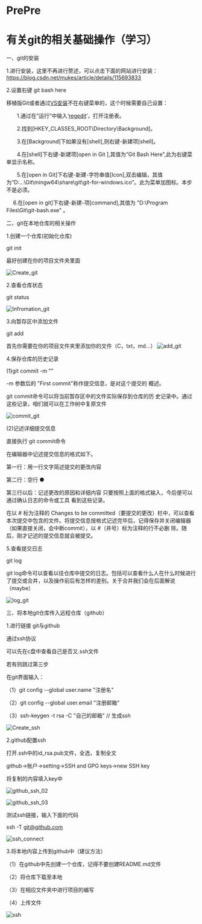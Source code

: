 # PrePre

# 有关git的相关基础操作（学习）

一、git的安装

1.进行安装，这里不再进行赘述，可以点击下面的网站进行安装：
https://blog.csdn.net/mukes/article/details/115693833

2.设置右键 git bash here

移植版Git或者通过[VS安装](https://so.csdn.net/so/search?q=VS安装&spm=1001.2101.3001.7020)不在右键菜单的，这个时候需要自己设置：

　　1.通过在“运行”中输入‘[regedit](https://so.csdn.net/so/search?q=regedit&spm=1001.2101.3001.7020)’，打开注册表。

　　2.找到[HKEY_CLASSES_ROOT\Directory\Background]。

　　3.在[Background]下如果没有[shell],则右键-新建项[shell]。

　　4.在[shell]下右键-新建项[open in Git ],其值为“Git Bash Here",此为右键菜单显示名称。

　　5.在[open in Git]下右键-新建-字符串值[Icon],双击编辑，其值为“D:\...\Git\mingw64\share\git\git-for-windows.ico”。此为菜单加图标。本步不是必须。

　    6.在[open in git]下右键-新建-项[command],其值为 "D:\Program Files\Git\git-bash.exe" 。

二、git在本地仓库的相关操作

1.创建一个仓库(初始化仓库)

git init

最好创建在你的项目文件夹里面

![Create_git](C:\Users\86139\Desktop\Create_git.png)

2.查看仓库状态

git status

![Infromation_git](C:\Users\86139\Desktop\Infromation_git.png)

3.向暂存区中添加文件

git add

首先你需要在你的项目文件夹里添加你的文件（C，txt，md...）
![add_git](C:\Users\86139\Desktop\add_git.png)

4.保存仓库的历史记录

(1)git commit -m ""

-m 参数后的 "First commit"称作提交信息，是对这个提交的 概述。

git commit命令可以将当前暂存区中的文件实际保存到仓库的历 史记录中。通过这些记录，咱们就可以在工作树中复原文件



![commit_git](C:\Users\86139\Desktop\commit_git.png)

(2)记述详细提交信息

直接执行 git commit命令

在编辑器中记述提交信息的格式如下。

第一行：用一行文字简述提交的更改内容 

第二行：空行 ●

第三行以后：记述更改的原因和详细内容 只要按照上面的格式输入，今后便可以通过确认日志的命令或工具 看到这些记录。 

在以 # 标为注释的 Changes to be committed（要提交的更改）栏中，可以查看本次提交中包含的文件。将提交信息按格式记述完毕后，记得保存并关闭编辑器（如果直接关闭，会中断commit），以 #（井号）标为注释的行不必删 除。随后，刚才记述的提交信息就会被提交。

5.查看提交日志

git log

git log命令可以查看以往仓库中提交的日志。包括可以查看什么人在什么时候进行了提交或合并，以及操作前后有怎样的差别。关于合并我们会在后面解说（maybe）

![log_git](C:\Users\86139\Desktop\log_git.png)

三、将本地git仓库传入远程仓库（github）

1.进行链接 git与github

通过ssh协议

可以先在c盘中查看自己是否又.ssh文件

若有则跳过第三步

在git界面输入：

（1）git config --global user.name "注册名"

（2）git config --global user.email "注册邮箱"

（3）ssh-keygen -t rsa -C "自己的邮箱"  // 生成ssh

![Create_ssh](C:\Users\86139\Desktop\Create_ssh.png)

2.github配置ssh

打开.ssh中的id_rsa.pub文件，全选，复制全文

github->账户->setting->SSH and GPG keys->new SSH key

将复制的内容填入key中

![github_ssh_02](C:\Users\86139\Desktop\github_ssh_02.png)



![github_ssh_03](C:\Users\86139\Desktop\github_ssh_03.png)

测试ssh链接，输入下面的代码

ssh -T git@github.com

![ssh_connect](C:\Users\86139\Desktop\ssh_connect.png)

3.将本地内容上传到github中（建议方法）

（1）在github中先创建一个仓库，记得不要创建README.md文件

（2）将仓库下载至本地

（3）在相应文件夹中进行项目的编写

（4）上传文件

![ssh](C:\Users\86139\Desktop\ssh.png)

